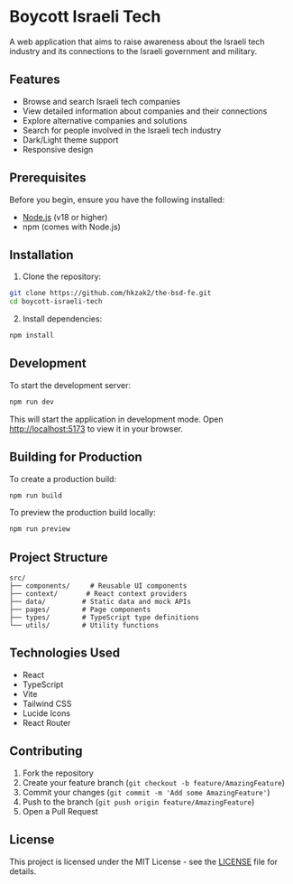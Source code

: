 # Boycott Israeli Tech

A web application that aims to raise awareness about the Israeli tech industry and its connections to the Israeli government and military.

## Features

- Browse and search Israeli tech companies
- View detailed information about companies and their connections
- Explore alternative companies and solutions
- Search for people involved in the Israeli tech industry
- Dark/Light theme support
- Responsive design

## Prerequisites

Before you begin, ensure you have the following installed:
- [Node.js](https://nodejs.org/) (v18 or higher)
- npm (comes with Node.js)

## Installation

1. Clone the repository:
```bash
git clone https://github.com/hkzak2/the-bsd-fe.git
cd boycott-israeli-tech
```

2. Install dependencies:
```bash
npm install
```

## Development

To start the development server:

```bash
npm run dev
```

This will start the application in development mode. Open [http://localhost:5173](http://localhost:5173) to view it in your browser.

## Building for Production

To create a production build:

```bash
npm run build
```

To preview the production build locally:

```bash
npm run preview
```

## Project Structure

```
src/
├── components/     # Reusable UI components
├── context/       # React context providers
├── data/         # Static data and mock APIs
├── pages/        # Page components
├── types/        # TypeScript type definitions
└── utils/        # Utility functions
```

## Technologies Used

- React
- TypeScript
- Vite
- Tailwind CSS
- Lucide Icons
- React Router

## Contributing

1. Fork the repository
2. Create your feature branch (`git checkout -b feature/AmazingFeature`)
3. Commit your changes (`git commit -m 'Add some AmazingFeature'`)
4. Push to the branch (`git push origin feature/AmazingFeature`)
5. Open a Pull Request

## License

This project is licensed under the MIT License - see the [LICENSE](LICENSE) file for details.
